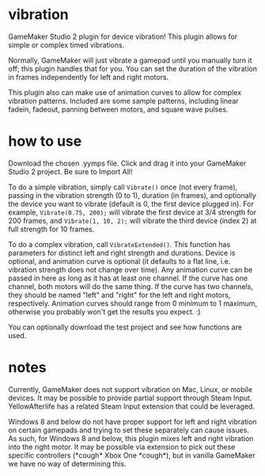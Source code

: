 # vibration
GameMaker Studio 2 plugin for device vibration! This plugin allows for simple or complex timed vibrations.

Normally, GameMaker will just vibrate a gamepad until you manually turn it off; this plugin handles that for you. You can set the duration of the vibration in frames independently for left and right motors.

This plugin also can make use of animation curves to allow for complex vibration patterns. Included are some sample patterns, including linear fadein, fadeout, panning between motors, and square wave pulses.

# how to use

Download the chosen .yymps file. Click and drag it into your GameMaker Studio 2 project. Be sure to Import All!

To do a simple vibration, simply call `Vibrate()` once (not every frame), passing in the vibration strength (0 to 1), duration (in frames), and optionally the device you want to vibrate (default is 0, the first device plugged in). For example, `Vibrate(0.75, 200);` will vibrate the first device at 3/4 strength for 200 frames, and `Vibrate(1, 10, 2);` will vibrate the third device (index 2) at full strength for 10 frames.

To do a complex vibration, call `VibrateExtended()`. This function has parameters for distinct left and right strength and durations. Device is optional, and animation curve is optional (it defaults to a flat line, i.e. vibration strength does not change over time). Any animation curve can be passed in here as long as it has at least one channel. If the curve has one channel, both motors will do the same thing. If the curve has two channels, they should be named "left" and "right" for the left and right motors, respectively. Animation curves should range from 0 minimum to 1 maximum, otherwise you probably won't get the results you expect. :)

You can optionally download the test project and see how functions are used.

# notes

Currently, GameMaker does not support vibration on Mac, Linux, or mobile devices. It may be possible to provide partial support through Steam Input. YellowAfterlife has a related Steam Input extension that could be leveraged.

Windows 8 and below do not have proper support for left and right vibration on certain gamepads and trying to set these separately can cause issues. As such, for Windows 8 and below, this plugin mixes left and right vibration into the right motor. It may be possible via extension to pick out these specific controllers (\*cough\* Xbox One \*cough\*), but in vanilla GameMaker we have no way of determining this.
